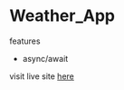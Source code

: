 # Weather_App

features

- async/await

visit live site [here](https://rishawraj.github.io/Weather_App/)
